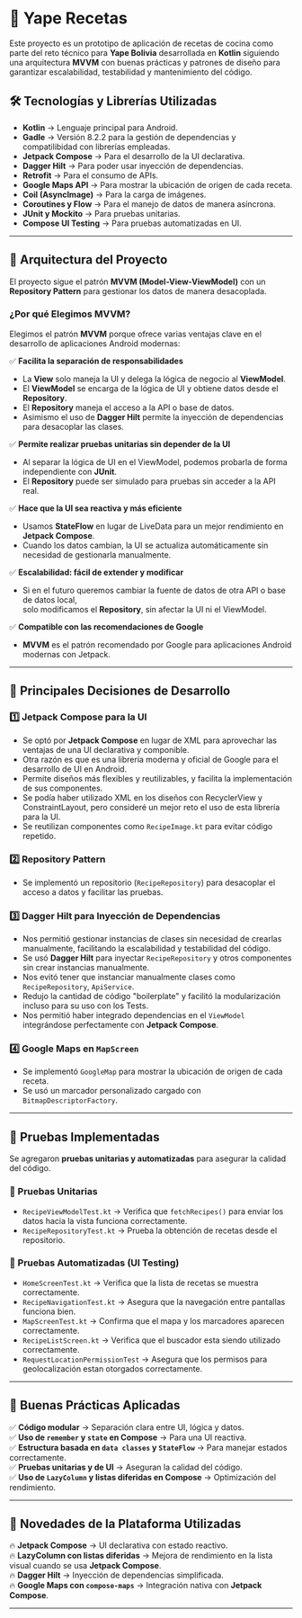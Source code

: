 # 📌 Yape Recetas

Este proyecto es un prototipo de aplicación de recetas de cocina 
como parte del reto técnico para **Yape Bolivia** 
desarrollada en **Kotlin** siguiendo una arquitectura **MVVM** 
con buenas prácticas y patrones de diseño para garantizar escalabilidad, testabilidad 
y mantenimiento del código.

## **🛠️ Tecnologías y Librerías Utilizadas**
- **Kotlin** → Lenguaje principal para Android.
- **Gadle** → Versión 8.2.2 para la gestión de dependencias y compatilibidad con librerías empleadas.
- **Jetpack Compose** → Para el desarrollo de la UI declarativa.
- **Dagger Hilt** → Para poder usar inyección de dependencias.
- **Retrofit** → Para el consumo de APIs.
- **Google Maps API** → Para mostrar la ubicación de origen de cada receta.
- **Coil (AsyncImage)** → Para la carga de imágenes.
- **Coroutines y Flow** → Para el manejo de datos de manera asíncrona.
- **JUnit y Mockito** → Para pruebas unitarias.
- **Compose UI Testing** → Para pruebas automatizadas en UI.

---

## **📌 Arquitectura del Proyecto**
El proyecto sigue el patrón **MVVM (Model-View-ViewModel)** con un **Repository Pattern** para gestionar los datos de manera desacoplada.
### ¿Por qué Elegimos MVVM?

Elegimos el patrón **MVVM** porque ofrece varias ventajas clave en el desarrollo de aplicaciones Android modernas:

✅ **Facilita la separación de responsabilidades**
- La **View** solo maneja la UI y delega la lógica de negocio al **ViewModel**.
- El **ViewModel** se encarga de la lógica de UI y obtiene datos desde el **Repository**.
- El **Repository** maneja el acceso a la API o base de datos.
- Asimismo el uso de **Dagger Hilt** permite la inyección de dependencias para desacoplar las clases.

✅ **Permite realizar pruebas unitarias sin depender de la UI**
- Al separar la lógica de UI en el ViewModel, podemos probarla de forma independiente con **JUnit**.
- El **Repository** puede ser simulado para pruebas sin acceder a la API real.

✅ **Hace que la UI sea reactiva y más eficiente**
- Usamos **StateFlow** en lugar de LiveData para un mejor rendimiento en **Jetpack Compose**.
- Cuando los datos cambian, la UI se actualiza automáticamente sin necesidad de gestionarla manualmente.

✅ **Escalabilidad: fácil de extender y modificar**
- Si en el futuro queremos cambiar la fuente de datos de otra API o base de datos local,  
  solo modificamos el **Repository**, sin afectar la UI ni el ViewModel.

✅ **Compatible con las recomendaciones de Google**
- **MVVM** es el patrón recomendado por Google para aplicaciones Android modernas con Jetpack.

---

## **📌 Principales Decisiones de Desarrollo**
### **1️⃣ Jetpack Compose para la UI**
- Se optó por **Jetpack Compose** en lugar de XML para aprovechar las ventajas de una UI declarativa y componible.
- Otra razón es que es una librería moderna y oficial de Google para el desarrollo de UI en Android.
- Permite diseños más flexibles y reutilizables, y facilita la implementación de sus componentes.
- Se podía haber utilizado XML en los diseños con RecyclerView y ConstraintLayout, pero consideré un mejor reto el uso de esta librería para la UI.
- Se reutilizan componentes como `RecipeImage.kt` para evitar código repetido.

### **2️⃣ Repository Pattern**
- Se implementó un repositorio (`RecipeRepository`) para desacoplar el acceso a datos y facilitar las pruebas.

### **3️⃣ Dagger Hilt para Inyección de Dependencias**
- Nos permitió gestionar instancias de clases sin necesidad de crearlas manualmente, facilitando la escalabilidad y testabilidad del código.
- Se usó **Dagger Hilt** para inyectar `RecipeRepository` y otros componentes sin crear instancias manualmente.
- Nos evitó tener que instanciar manualmente clases como `RecipeRepository`, `ApiService`.
- Redujo la cantidad de código "boilerplate" y facilitó la modularización incluso para su uso con los Tests.
- Nos permitió haber integrado dependencias en el `ViewModel` integrándose perfectamente con **Jetpack Compose**.

### **4️⃣ Google Maps en `MapScreen`**
- Se implementó `GoogleMap` para mostrar la ubicación de origen de cada receta.
- Se usó un marcador personalizado cargado con `BitmapDescriptorFactory`.

---

## **📌 Pruebas Implementadas**
Se agregaron **pruebas unitarias y automatizadas** para asegurar la calidad del código.

### **🧪 Pruebas Unitarias**
- `RecipeViewModelTest.kt` → Verifica que `fetchRecipes()` para enviar los datos hacia la vista funciona correctamente.
- `RecipeRepositoryTest.kt` → Prueba la obtención de recetas desde el repositorio.

### **📱 Pruebas Automatizadas (UI Testing)**
- `HomeScreenTest.kt` → Verifica que la lista de recetas se muestra correctamente.
- `RecipeNavigationTest.kt` → Asegura que la navegación entre pantallas funciona bien.
- `MapScreenTest.kt` → Confirma que el mapa y los marcadores aparecen correctamente.
- `RecipeListScreen.kt` → Verifica que el buscador esta siendo utilizado correctamente.
- `RequestLocationPermissionTest` → Asegura que los permisos para geolocalización estan otorgados correctamente.

---

## **📌 Buenas Prácticas Aplicadas**
✅ **Código modular** → Separación clara entre UI, lógica y datos.  
✅ **Uso de `remember` y `state` en Compose** → Para una UI reactiva.  
✅ **Estructura basada en `data classes` y `StateFlow`** → Para manejar estados correctamente.  
✅ **Pruebas unitarias y de UI** → Aseguran la calidad del código.  
✅ **Uso de `LazyColumn` y listas diferidas en Compose** → Optimización del rendimiento.

---

## **📌 Novedades de la Plataforma Utilizadas**
🔥 **Jetpack Compose** → UI declarativa con estado reactivo.  
🔥 **LazyColumn con listas diferidas** → Mejora de rendimiento en la lista visual cuando se usa **Jetpack Compose**.  
🔥 **Dagger Hilt** → Inyección de dependencias simplificada.  
🔥 **Google Maps con `compose-maps`** → Integración nativa con **Jetpack Compose**.

---